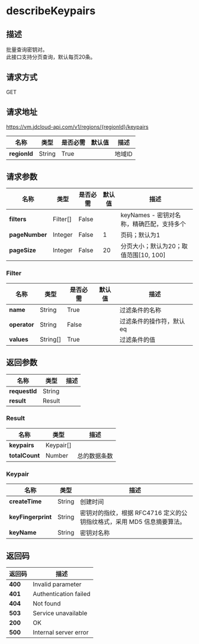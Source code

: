 # describeKeypairs


## 描述
批量查询密钥对。<br>
此接口支持分页查询，默认每页20条。


## 请求方式
GET

## 请求地址
https://vm.jdcloud-api.com/v1/regions/{regionId}/keypairs

|名称|类型|是否必需|默认值|描述|
|---|---|---|---|---|
|**regionId**|String|True| |地域ID|

## 请求参数
|名称|类型|是否必需|默认值|描述|
|---|---|---|---|---|
|**filters**|Filter[]|False| |keyNames - 密钥对名称，精确匹配，支持多个<br>|
|**pageNumber**|Integer|False|1|页码；默认为1|
|**pageSize**|Integer|False|20|分页大小；默认为20；取值范围[10, 100]|

### Filter
|名称|类型|是否必需|默认值|描述|
|---|---|---|---|---|
|**name**|String|True| |过滤条件的名称|
|**operator**|String|False| |过滤条件的操作符，默认eq|
|**values**|String[]|True| |过滤条件的值|

## 返回参数
|名称|类型|描述|
|---|---|---|
|**requestId**|String| |
|**result**|Result| |

### Result
|名称|类型|描述|
|---|---|---|
|**keypairs**|Keypair[]| |
|**totalCount**|Number|总的数据条数|
### Keypair
|名称|类型|描述|
|---|---|---|
|**createTime**|String|创建时间|
|**keyFingerprint**|String|密钥对的指纹，根据 RFC4716 定义的公钥指纹格式，采用 MD5 信息摘要算法。|
|**keyName**|String|密钥对名称|

## 返回码
|返回码|描述|
|---|---|
|**400**|Invalid parameter|
|**401**|Authentication failed|
|**404**|Not found|
|**503**|Service unavailable|
|**200**|OK|
|**500**|Internal server error|

